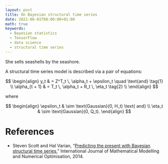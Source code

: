 ```yaml
---
layout: post
title: On Bayesian structural time series
date: 2021-06-01T08:00:00+01:00
math: true
keywords:
  - Bayesian statistics
  - TensorFlow
  - data science
  - structural time series
---
```


She sells seashells by the seashore.

A structural time series model is described via a pair of equations:

$$
\begin{align}
y_t & = Z^T_t \, \alpha_t + \epsilon_t \quad \text{and} \tag{1} \\
\alpha_{t + 1} & = T_t \, \alpha_t + R_t \, \eta_t \tag{2} \\
\end{align}
$$

where

$$
\begin{align}
\epsilon_t & \sim \text{Gaussian}(0, H_t) \text{ and} \\
\eta_t & \sim \text{Gaussian}(0, Q_t).
\end{align}
$$

# References

* Steven Scott and Hal Varian, “[Predicting the present with Bayesian structural
  time series][Scott (2014)],” International Journal of Mathematical Modelling
  and Numerical Optimisation, 2014.

[Scott (2014)]: https://research.google/pubs/pub41335/
